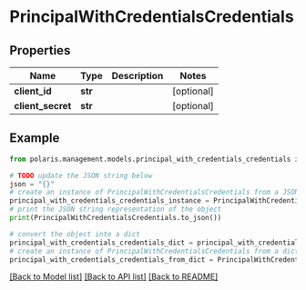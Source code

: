 <!--

 Licensed to the Apache Software Foundation (ASF) under one
 or more contributor license agreements.  See the NOTICE file
 distributed with this work for additional information
 regarding copyright ownership.  The ASF licenses this file
 to you under the Apache License, Version 2.0 (the
 "License"); you may not use this file except in compliance
 with the License.  You may obtain a copy of the License at

   http://www.apache.org/licenses/LICENSE-2.0

 Unless required by applicable law or agreed to in writing,
 software distributed under the License is distributed on an
 "AS IS" BASIS, WITHOUT WARRANTIES OR CONDITIONS OF ANY
 KIND, either express or implied.  See the License for the
 specific language governing permissions and limitations
 under the License.

-->
# PrincipalWithCredentialsCredentials

## Properties

Name | Type | Description | Notes
------------ | ------------- | ------------- | -------------
**client_id** | **str** |  | [optional] 
**client_secret** | **str** |  | [optional] 

## Example

```python
from polaris.management.models.principal_with_credentials_credentials import PrincipalWithCredentialsCredentials

# TODO update the JSON string below
json = "{}"
# create an instance of PrincipalWithCredentialsCredentials from a JSON string
principal_with_credentials_credentials_instance = PrincipalWithCredentialsCredentials.from_json(json)
# print the JSON string representation of the object
print(PrincipalWithCredentialsCredentials.to_json())

# convert the object into a dict
principal_with_credentials_credentials_dict = principal_with_credentials_credentials_instance.to_dict()
# create an instance of PrincipalWithCredentialsCredentials from a dict
principal_with_credentials_credentials_from_dict = PrincipalWithCredentialsCredentials.from_dict(principal_with_credentials_credentials_dict)
```
[[Back to Model list]](../README.md#documentation-for-models) [[Back to API list]](../README.md#documentation-for-api-endpoints) [[Back to README]](../README.md)


